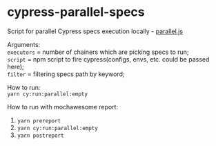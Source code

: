 # cypress-parallel-specs
Script for parallel Cypress specs execution locally - [parallel.js](cypress/scripts/parallel.js)

Arguments:  
`executors` = number of chainers which are picking specs to run;  
`script` = npm script to fire cypress(configs, envs, etc. could be passed here);  
`filter` = filtering specs path by keyword;  

How to run:  
```yarn cy:run:parallel:empty```

How to run with mochawesome report:
1. ```yarn prereport```
2. ```yarn cy:run:parallel:empty```
3. ```yarn postreport```
